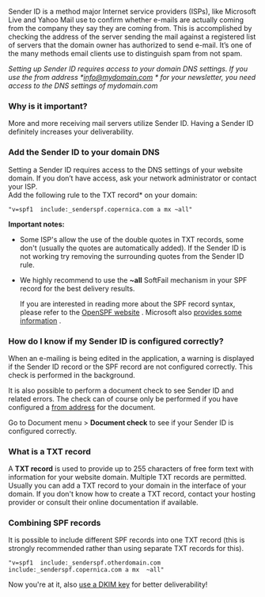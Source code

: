 Sender ID is a method major Internet service providers (ISPs), like
Microsoft Live and Yahoo Mail use to confirm whether e-mails are
actually coming from the company they say they are coming from. This is
accomplished by checking the address of the server sending the mail
against a registered list of servers that the domain owner has
authorized to send e-mail. It’s one of the many methods email clients
use to distinguish spam from not spam.

*Setting up Sender ID requires access to your domain DNS settings. If
you use the from address
\*[*info@mydomain.com*](mailto:info@mydomain.com) \* for your
newsletter, you need access to the DNS settings of mydomain.com*

### Why is it important?

More and more receiving mail servers utilize Sender ID. Having a Sender
ID definitely increases your deliverability.

### Add the Sender ID to your domain DNS

Setting a Sender ID requires access to the DNS settings of your website
domain. If you don’t have access, ask your network administrator or
contact your ISP.\
 Add the following rule to the TXT record\* on your domain:

`"v=spf1  include:_senderspf.copernica.com a mx ~all"`

**Important notes:**

-   Some ISP's allow the use of the double quotes in TXT records, some
    don't (usually the quotes are automatically added). If the Sender ID
    is not working try removing the surrounding quotes from the Sender
    ID rule.
-   We highly recommend to use the **\~all** SoftFail mechanism in your
    SPF record for the best delivery results.

    If you are interested in reading more about the SPF record syntax,
    please refer to the [OpenSPF website](http://www.openspf.net/) .
    Microsoft also [provides some
    information](http://www.microsoft.com/mscorp/safety/content/technologies/senderid/wizard/)
    .

### How do I know if my Sender ID is configured correctly?

When an e-mailing is being edited in the application, a warning is
displayed if the Sender ID record or the SPF record are not configured
correctly. This check is performed in the background.

It is also possible to perform a document check to see Sender ID and
related errors. The check can of course only be performed if you have
configured a [from address](#) for the document.

Go to Document menu \> **Document check** to see if your Sender ID is
configured correctly.

### What is a TXT record

A **TXT record** is used to provide up to 255 characters of free form
text with information for your website domain. Multiple TXT records are
permitted. Usually you can add a TXT record to your domain in the
interface of your domain. If you don't know how to create a TXT record,
contact your hosting provider or consult their online documentation if
available.

### Combining SPF records

It is possible to include different SPF records into one TXT record
(this is strongly recommended rather than using separate TXT records for
this).

`"v=spf1  include:_senderspf.otherdomain.com include:_senderspf.copernica.com a mx  ~all"`

Now you're at it, also [use a DKIM
key](https://www.copernica.com/en/blog/signing-your-emails-with-dkim)
for better deliverability!
